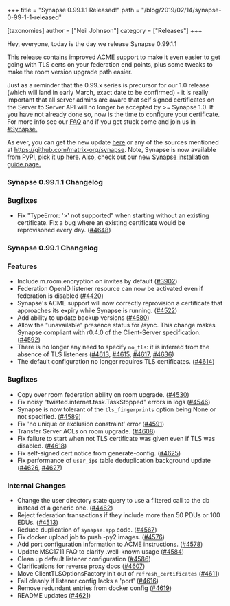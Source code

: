 +++
title = "Synapse 0.99.1.1 Released!"
path = "/blog/2019/02/14/synapse-0-99-1-1-released"

[taxonomies]
author = ["Neil Johnson"]
category = ["Releases"]
+++

Hey, everyone, today is the day we release Synapse 0.99.1.1

This release contains improved ACME support to make it even easier to get going with TLS certs on your federation end points, plus some tweaks to make the room version upgrade path easier.

Just as a reminder that the 0.99.x series is precursor for our 1.0 release (which will land in early March, exact date to be confirmed) - it is really important that all server admins are aware that self signed certificates on the Server to Server API will no longer be accepted by &gt;= Synapse 1.0. If you have not already done so, now is the time to configure your certificate. For more info see our <a href="https://github.com/matrix-org/synapse/blob/master/docs/MSC1711_certificates_FAQ.md">FAQ</a> and if you get stuck come and join us in <a href="https://matrix.to/#/#synapse:matrix.org">#Synapse.</a>

As ever, you can get the new update <a href="https://github.com/matrix-org/synapse/releases/tag/v0.99.1.1">here</a> or any of the sources mentioned at <a href="https://github.com/matrix-org/synapse">https://github.com/matrix-org/synapse</a>. Note, Synapse is now available from PyPI, pick it up <a href="https://pypi.org/project/matrix-synapse/">here</a>. Also, check out our new <a href="/docs/guides/installing-synapse">Synapse installation guide page.</a>

### Synapse 0.99.1.1 Changelog

<div class="release-header">
<div class="d-flex flex-items-start"></div>
</div>
<div class="markdown-body">

### Bugfixes

<ul>
 	<li>Fix "TypeError: '&gt;' not supported" when starting without an existing certificate.
Fix a bug where an existing certificate would be reprovisoned every day. (<a href="https://github.com/matrix-org/synapse/issues/4648" data-hovercard-type="pull_request" data-hovercard-url="/matrix-org/synapse/pull/4648/hovercard" aria-describedby="hovercard-aria-description">#4648</a>)</li>
</ul>
</div>

### Synapse 0.99.1 Changelog

### Features

<ul>
 	<li>Include m.room.encryption on invites by default (<a href="https://github.com/matrix-org/synapse/issues/3902" data-hovercard-type="pull_request" data-hovercard-url="/matrix-org/synapse/pull/3902/hovercard" aria-describedby="hovercard-aria-description">#3902</a>)</li>
 	<li>Federation OpenID listener resource can now be activated even if federation is disabled (<a href="https://github.com/matrix-org/synapse/issues/4420" data-hovercard-type="pull_request" data-hovercard-url="/matrix-org/synapse/pull/4420/hovercard" aria-describedby="hovercard-aria-description">#4420</a>)</li>
 	<li>Synapse's ACME support will now correctly reprovision a certificate that approaches its expiry while Synapse is running. (<a href="https://github.com/matrix-org/synapse/issues/4522" data-hovercard-type="pull_request" data-hovercard-url="/matrix-org/synapse/pull/4522/hovercard" aria-describedby="hovercard-aria-description">#4522</a>)</li>
 	<li>Add ability to update backup versions (<a href="https://github.com/matrix-org/synapse/issues/4580" data-hovercard-type="pull_request" data-hovercard-url="/matrix-org/synapse/pull/4580/hovercard" aria-describedby="hovercard-aria-description">#4580</a>)</li>
 	<li>Allow the "unavailable" presence status for /sync.
This change makes Synapse compliant with r0.4.0 of the Client-Server specification. (<a href="https://github.com/matrix-org/synapse/issues/4592" data-hovercard-type="pull_request" data-hovercard-url="/matrix-org/synapse/pull/4592/hovercard" aria-describedby="hovercard-aria-description">#4592</a>)</li>
 	<li>There is no longer any need to specify <code>no_tls</code>: it is inferred from the absence of TLS listeners (<a href="https://github.com/matrix-org/synapse/issues/4613" data-hovercard-type="pull_request" data-hovercard-url="/matrix-org/synapse/pull/4613/hovercard" aria-describedby="hovercard-aria-description">#4613</a>, <a href="https://github.com/matrix-org/synapse/issues/4615" data-hovercard-type="pull_request" data-hovercard-url="/matrix-org/synapse/pull/4615/hovercard" aria-describedby="hovercard-aria-description">#4615</a>, <a href="https://github.com/matrix-org/synapse/issues/4617" data-hovercard-type="pull_request" data-hovercard-url="/matrix-org/synapse/pull/4617/hovercard" aria-describedby="hovercard-aria-description">#4617</a>, <a href="https://github.com/matrix-org/synapse/issues/4636" data-hovercard-type="pull_request" data-hovercard-url="/matrix-org/synapse/pull/4636/hovercard" aria-describedby="hovercard-aria-description">#4636</a>)</li>
 	<li>The default configuration no longer requires TLS certificates. (<a href="https://github.com/matrix-org/synapse/issues/4614" data-hovercard-type="pull_request" data-hovercard-url="/matrix-org/synapse/pull/4614/hovercard" aria-describedby="hovercard-aria-description">#4614</a>)</li>
</ul>

### Bugfixes

<ul>
 	<li>Copy over room federation ability on room upgrade. (<a href="https://github.com/matrix-org/synapse/issues/4530" data-hovercard-type="pull_request" data-hovercard-url="/matrix-org/synapse/pull/4530/hovercard" aria-describedby="hovercard-aria-description">#4530</a>)</li>
 	<li>Fix noisy "twisted.internet.task.TaskStopped" errors in logs (<a href="https://github.com/matrix-org/synapse/issues/4546" data-hovercard-type="pull_request" data-hovercard-url="/matrix-org/synapse/pull/4546/hovercard" aria-describedby="hovercard-aria-description">#4546</a>)</li>
 	<li>Synapse is now tolerant of the <code>tls_fingerprints</code> option being None or not specified. (<a href="https://github.com/matrix-org/synapse/issues/4589" data-hovercard-type="pull_request" data-hovercard-url="/matrix-org/synapse/pull/4589/hovercard" aria-describedby="hovercard-aria-description">#4589</a>)</li>
 	<li>Fix 'no unique or exclusion constraint' error (<a href="https://github.com/matrix-org/synapse/issues/4591" data-hovercard-type="pull_request" data-hovercard-url="/matrix-org/synapse/pull/4591/hovercard" aria-describedby="hovercard-aria-description">#4591</a>)</li>
 	<li>Transfer Server ACLs on room upgrade. (<a href="https://github.com/matrix-org/synapse/issues/4608" data-hovercard-type="pull_request" data-hovercard-url="/matrix-org/synapse/pull/4608/hovercard" aria-describedby="hovercard-aria-description">#4608</a>)</li>
 	<li>Fix failure to start when not TLS certificate was given even if TLS was disabled. (<a href="https://github.com/matrix-org/synapse/issues/4618" data-hovercard-type="pull_request" data-hovercard-url="/matrix-org/synapse/pull/4618/hovercard" aria-describedby="hovercard-aria-description">#4618</a>)</li>
 	<li>Fix self-signed cert notice from generate-config. (<a href="https://github.com/matrix-org/synapse/issues/4625" data-hovercard-type="pull_request" data-hovercard-url="/matrix-org/synapse/pull/4625/hovercard" aria-describedby="hovercard-aria-description">#4625</a>)</li>
 	<li>Fix performance of <code>user_ips</code> table deduplication background update (<a href="https://github.com/matrix-org/synapse/issues/4626" data-hovercard-type="pull_request" data-hovercard-url="/matrix-org/synapse/pull/4626/hovercard" aria-describedby="hovercard-aria-description">#4626</a>, <a href="https://github.com/matrix-org/synapse/issues/4627" data-hovercard-type="pull_request" data-hovercard-url="/matrix-org/synapse/pull/4627/hovercard" aria-describedby="hovercard-aria-description">#4627</a>)</li>
</ul>

### Internal Changes

<ul>
 	<li>Change the user directory state query to use a filtered call to the db instead of a generic one. (<a href="https://github.com/matrix-org/synapse/issues/4462" data-hovercard-type="pull_request" data-hovercard-url="/matrix-org/synapse/pull/4462/hovercard" aria-describedby="hovercard-aria-description">#4462</a>)</li>
 	<li>Reject federation transactions if they include more than 50 PDUs or 100 EDUs. (<a href="https://github.com/matrix-org/synapse/issues/4513" data-hovercard-type="pull_request" data-hovercard-url="/matrix-org/synapse/pull/4513/hovercard" aria-describedby="hovercard-aria-description">#4513</a>)</li>
 	<li>Reduce duplication of <code>synapse.app</code> code. (<a href="https://github.com/matrix-org/synapse/issues/4567" data-hovercard-type="pull_request" data-hovercard-url="/matrix-org/synapse/pull/4567/hovercard" aria-describedby="hovercard-aria-description">#4567</a>)</li>
 	<li>Fix docker upload job to push -py2 images. (<a href="https://github.com/matrix-org/synapse/issues/4576" data-hovercard-type="pull_request" data-hovercard-url="/matrix-org/synapse/pull/4576/hovercard" aria-describedby="hovercard-aria-description">#4576</a>)</li>
 	<li>Add port configuration information to ACME instructions. (<a href="https://github.com/matrix-org/synapse/issues/4578" data-hovercard-type="pull_request" data-hovercard-url="/matrix-org/synapse/pull/4578/hovercard" aria-describedby="hovercard-aria-description">#4578</a>)</li>
 	<li>Update MSC1711 FAQ to clarify .well-known usage (<a href="https://github.com/matrix-org/synapse/issues/4584" data-hovercard-type="pull_request" data-hovercard-url="/matrix-org/synapse/pull/4584/hovercard" aria-describedby="hovercard-aria-description">#4584</a>)</li>
 	<li>Clean up default listener configuration (<a href="https://github.com/matrix-org/synapse/issues/4586" data-hovercard-type="pull_request" data-hovercard-url="/matrix-org/synapse/pull/4586/hovercard" aria-describedby="hovercard-aria-description">#4586</a>)</li>
 	<li>Clarifications for reverse proxy docs (<a href="https://github.com/matrix-org/synapse/issues/4607" data-hovercard-type="pull_request" data-hovercard-url="/matrix-org/synapse/pull/4607/hovercard" aria-describedby="hovercard-aria-description">#4607</a>)</li>
 	<li>Move ClientTLSOptionsFactory init out of <code>refresh_certificates</code> (<a href="https://github.com/matrix-org/synapse/issues/4611" data-hovercard-type="pull_request" data-hovercard-url="/matrix-org/synapse/pull/4611/hovercard" aria-describedby="hovercard-aria-description">#4611</a>)</li>
 	<li>Fail cleanly if listener config lacks a 'port' (<a href="https://github.com/matrix-org/synapse/issues/4616" data-hovercard-type="pull_request" data-hovercard-url="/matrix-org/synapse/pull/4616/hovercard" aria-describedby="hovercard-aria-description">#4616</a>)</li>
 	<li>Remove redundant entries from docker config (<a href="https://github.com/matrix-org/synapse/issues/4619" data-hovercard-type="pull_request" data-hovercard-url="/matrix-org/synapse/pull/4619/hovercard" aria-describedby="hovercard-aria-description">#4619</a>)</li>
 	<li>README updates (<a href="https://github.com/matrix-org/synapse/issues/4621" data-hovercard-type="pull_request" data-hovercard-url="/matrix-org/synapse/pull/4621/hovercard" aria-describedby="hovercard-aria-description">#4621</a>)</li>
</ul>

